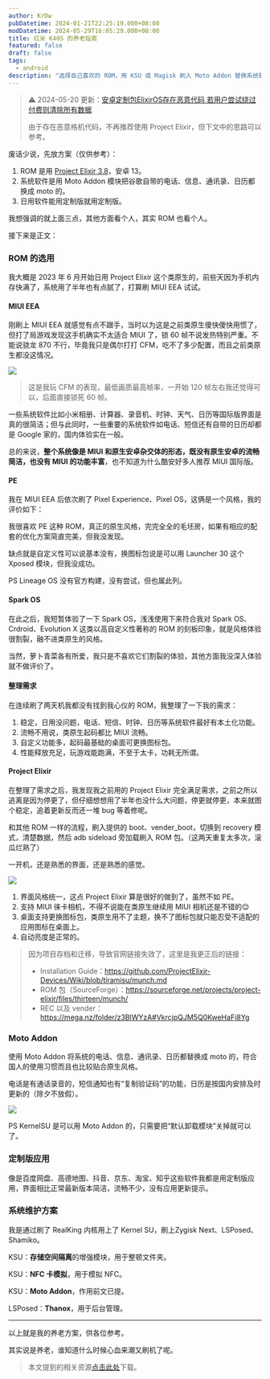 ```yaml
---
author: KrDw
pubDatetime: 2024-01-21T22:25:19.000+08:00
modDatetime: 2024-05-29T16:05:29.000+08:00
title: 红米 K40S 的养老指南
featured: false
draft: false
tags:
  - android
description: "选择自己喜欢的 ROM，用 KSU 或 Magisk 刷入 Moto Addon 替换系统软件，优先安装定制版软件。"
---
```


> ⚠️ 2024-05-20 更新：[安卓定制包ElixirOS存在恶意代码 若用户尝试绕过付费则清除所有数据](https://www.landiannews.com/archives/104000.html)
>
> 由于存在恶意格机代码，不再推荐使用 Project Elixir，但下文中的思路可以参考。

废话少说，先放方案（仅供参考）：

1. ROM 是用 [Project Elixir 3.8](https://projectelixiros.com/device/RedmiK40S)，安卓 13。
2. 系统软件是用 Moto Addon 模块把谷歌自带的电话、信息、通讯录、日历都换成 moto 的。
3. 日用软件能用定制版就用定制版。

我想强调的就上面三点，其他方面看个人，其实 ROM 也看个人。

接下来是正文：

### ROM 的选用

我大概是 2023 年 6 月开始日用 Project Elixir 这个类原生的，前些天因为手机内存快满了，系统用了半年也有点腻了，打算刷 MIUI EEA 试试。

#### MIUI EEA

刚刷上 MIUI EEA 就感觉有点不跟手，当时以为这是之前类原生傻快傻快用惯了，但打了局游戏发现这手机确实不太适合 MIUI 了，锁 60 帧不说发热特别严重。不能说骁龙 870 不行，毕竟我只是偶尔打打 CFM，吃不了多少配置，而且之前类原生都没这情况。

![](https://img.krdw.dev/2024/05/picgo_00b01acb3de5ee730e581d26af8d3b81.png)

> 这是我玩 CFM 的表现，最低画质最高帧率，一开始 120 帧左右我还觉得可以，后面直接锁死 60 帧。

一些系统软件比如小米相册、计算器、录音机、时钟、天气、日历等国际版界面是真的很简洁；但与此同时，一些重要的系统软件如电话、短信还有自带的日历却都是 Google 家的，国内体验实在一般。

总的来说，**整个系统像是 MIUI 和原生安卓杂交体的形态，既没有原生安卓的流畅简洁，也没有 MIUI 的功能丰富**，也不知道为什么酷安好多人推荐 MIUI 国际版。

#### PE

我在 MIUI EEA 后依次刷了 Pixel Experience、Pixel OS，这俩是一个风格，我的评价如下：

我很喜欢 PE 这种 ROM，真正的原生风格，完完全全的毛坯房，如果有相应的配套的优化方案简直完美，但我没发现。

缺点就是自定义性可以说基本没有，换图标包说是可以用 Launcher 30 这个 Xposed 模块，但我没成功。

PS Lineage OS 没有官方构建，没有尝试，但也属此列。

#### Spark OS

在此之后，我短暂体验了一下 Spark OS，浅浅使用下来符合我对 Spark OS、Crdroid、Evolution X 这类以高自定义性著称的 ROM 的刻板印象，就是风格体验很割裂，融不进类原生的风格。

当然，萝卜青菜各有所爱，我只是不喜欢它们割裂的体验，其他方面我没深入体验就不做评价了。

#### 整理需求

在连续刷了两天机我都没有找到我心仪的 ROM，我整理了一下我的需求：

1. 稳定，日用没问题，电话、短信、时钟、日历等系统软件最好有本土化功能。
2. 流畅不用说，类原生起码都比 MIUI 流畅。
3. 自定义功能多，起码最基础的桌面可更换图标包。
4. 性能释放充足，玩游戏能跑满，不至于太卡，功耗无所谓。

#### Project Elixir

在整理了需求之后，我发现我之前用的 Project Elixir 完全满足需求，之前之所以逃离是因为停更了，但仔细想想用了半年也没什么大问题，停更就停更，本来就图个稳定，追着更新反而还一堆 bug 等着修呢。

和其他 ROM 一样的流程，刷入提供的 boot、vender_boot，切换到 recovery 模式，清楚数据，然后 adb sideload 旁加载刷入 ROM 包。（这两天重复太多次，滚瓜烂熟了）

一开机，还是熟悉的界面，还是熟悉的感觉。

![](https://img.krdw.dev/2024/05/picgo_0dcf075766d2999eedcfc49efd3efff8.jpeg)

1. 界面风格统一，这点 Project Elixir 算是很好的做到了，虽然不如 PE。
2. 支持 MIUI 徕卡相机，不得不说能在类原生继续用 MIUI 相机还是不错的😌
3. 桌面支持更换图标包，类原生用不了主题，换不了图标包就只能忍受不适配的应用图标在桌面上。
4. 自动亮度是正常的。

> 因为项目存档和迁移，导致官网链接失效了，这里是我更正后的链接：
>
> - Installation Guide：https://github.com/ProjectElixir-Devices/Wiki/blob/tiramisu/munch.md
> - ROM 包（SourceForge）：https://sourceforge.net/projects/project-elixir/files/thirteen/munch/
> - REC 以及 vender：https://mega.nz/folder/z3BlWYzA#VkrcjpQJM5Q0KweHaFi8Yg

### Moto Addon

使用 Moto Addon 将系统的电话、信息、通讯录、日历都替换成 moto 的，符合国人的使用习惯而且也比较贴合原生风格。

电话是有通话录音的，短信通知也有“复制验证码”的功能，日历是按国内安排及时更新的（除夕不放假）。

![](https://img.krdw.dev/2024/05/picgo_25af712d5a8a65327204dc3cb504bc95.png)

PS KernelSU 是可以用 Moto Addon 的，只需要把“默认卸载模块”关掉就可以了。

### 定制版应用

像是百度网盘、高德地图、抖音、京东、淘宝、知乎这些软件我都是用定制版应用，界面相比正常最新版本简洁，流畅不少，没有应用更新提示。

### 系统维护方案

我是通过刷了 RealKing 内核用上了 Kernel SU，刷上Zygisk Next、LSPosed、Shamiko。

KSU：**存储空间隔离**的增强模块，用于整顿文件夹。

KSU：**NFC 卡模拟**，用于模拟 NFC。

KSU：**Moto Addon**，作用前文已提。

LSPosed：**Thanox**，用于后台管理。

---

以上就是我的养老方案，供各位参考。

其实说是养老，谁知道什么时候心血来潮又刷机了呢。

> 本文提到的相关资源[点击此处](https://krdw.dev/8q78k2)下载。
